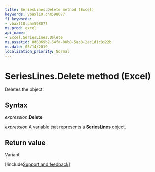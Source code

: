 ```yaml
---
title: SeriesLines.Delete method (Excel)
keywords: vbaxl10.chm598077
f1_keywords:
- vbaxl10.chm598077
ms.prod: excel
api_name:
- Excel.SeriesLines.Delete
ms.assetid: 8d6869b2-64fa-00b8-5ac8-2ac1d1c8b22b
ms.date: 05/14/2019
localization_priority: Normal
---
```



# SeriesLines.Delete method (Excel)

Deletes the object.


## Syntax

_expression_.**Delete**

_expression_ A variable that represents a **[SeriesLines](Excel.SeriesLines(object).md)** object.


## Return value

Variant




[!include[Support and feedback](~/includes/feedback-boilerplate.md)]